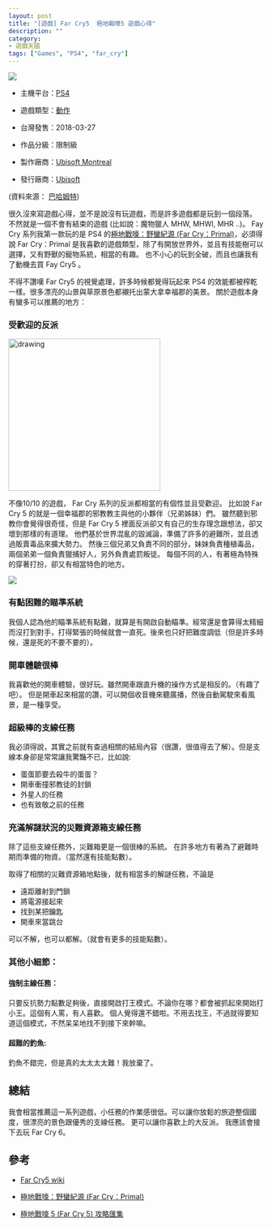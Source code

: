 ```yaml
---
layout: post
title: "[遊戲] Far Cry5  極地戰嚎5 遊戲心得"
description: ""
category: 
- 遊戲天國
tags: ["Games", "PS4", "far_cry"]
---
```




![](https://upload.wikimedia.org/wikipedia/en/0/03/Far_Cry_5_boxshot.jpg)





- 主機平台：[PS4](https://www.gamer.com.tw/ps4)
- 遊戲類型：[動作](https://acg.gamer.com.tw/index.php?t=1&p=PS4&k=動作)
- 台灣發售：2018-03-27
- 作品分級：限制級

- 製作廠商：[Ubisoft Montreal](https://acg.gamer.com.tw/search.php?st=1&kw=Ubisoft+Montreal)
- 發行廠商：[Ubisoft](https://acg.gamer.com.tw/search.php?st=1&kw=Ubisoft)

(資料來源： [巴哈姆特](https://acg.gamer.com.tw/acgDetail.php?s=89042))



很久沒來寫遊戲心得，並不是說沒有玩遊戲，而是許多遊戲都是玩到一個段落。 不然就是一個不會有結束的遊戲 (比如說：魔物獵人 MHW, MHWI, MHR ..)。 Fay Cry 系列我第一款玩的是 PS4 的[極地戰嚎：野蠻紀源 (Far Cry：Primal)](https://acg.gamer.com.tw/acgDetail.php?s=79994)，必須得說 Far Cry：Primal 是我喜歡的遊戲類型，除了有開放世界外，並且有技能樹可以選擇，又有野獸的寵物系統，相當的有趣。 也不小心的玩到全破，而且也讓我有了動機去買 Fay Cry5 。



不得不讚嘆 Far Cry5 的視覺處理，許多時候都覺得玩起來 PS4 的效能都被榨乾一樣。很多漂亮的山景與草原景色都襯托出蒙大拿幸福郡的美景。 關於遊戲本身有蠻多可以推薦的地方：



### 受歡迎的反派

<img src="https://cdn.vox-cdn.com/thumbor/oTEwscuEVl_whNwrJ39DnRul3Vc=/0x0:2850x1602/1200x800/filters:focal(2001x107:2457x563)/cdn.vox-cdn.com/uploads/chorus_image/image/59176309/Screenshot_2017_12_07_11.50.54.0.png" alt="drawing" width="300"/>

不像10/10 的遊戲， Far Cry 系列的反派都相當的有個性並且受歡迎。 比如說 Far Cry 5 的就是一個幸福郡的邪教教主與他的小夥伴（兄弟姊妹）們。 雖然聽到邪教你會覺得很奇怪，但是 Far Cry 5 裡面反派卻又有自己的生存理念跟想法，卻又壞到那樣的有道理。 他們基於世界混亂的毀滅論，準備了許多的避難所，並且透過販賣毒品來擴大勢力。 然後三個兄弟又負責不同的部分，妹妹負責種植毒品，兩個弟弟一個負責獵捕好人，另外負責處罰叛徒。 每個不同的人，有著極為特殊的穿著打扮，卻又有相當特色的地方。



![](https://cdn-products.eneba.com/resized-products/ndceepit98cuj5fbgjrs_350x200_1x-0.jpg)

### 有點困難的瞄準系統

我個人認為他的瞄準系統有點難，就算是有開啟自動瞄準。經常還是會算得太精細而沒打到對手，打得緊張的時候就會一直死。後來也只好把難度調低（但是許多時候，還是死的不要不要的）。

### 開車體驗很棒

我喜歡他的開車體驗，很好玩。雖然開車跟直升機的操作方式是相反的。（有趣了吧）。 但是開車起來相當的讚，可以開個收音機來聽廣播，然後自動駕駛來看風景，是一種享受。

### 超級棒的支線任務

我必須得說，其實之前就有查過相關的結局內容（很讚，很值得去了解）。但是支線本身卻是常常讓我驚豔不已，比如說:

-  蛋蛋節要去殺牛的蛋蛋？
- 開車衝撞邪教徒的封鎖
- 外星人的任務
- 也有致敬之前的任務

### 充滿解謎狀況的災難資源箱支線任務

除了這些支線任務外，災難箱更是一個很棒的系統。 在許多地方有著為了避難時期而準備的物資。（當然還有技能點數）。

取得了相關的災難資源箱地點後，就有相當多的解謎任務，不論是

- 遠距離射到門鎖
- 將電源接起來
- 找到某把鑰匙
- 開車來當跳台

可以不解，也可以都解。（就會有更多的技能點數）。

### 其他小細節：

#### 強制主線任務： 

只要反抗勢力點數足夠後，直接開啟打王模式。不論你在哪？都會被抓起來開始打小王。這個有人罵，有人喜歡。 個人覺得還不錯啦。不用去找王，不過就得要知道這個模式，不然呆呆地找不到接下來幹嘛。

#### 超難的釣魚:

釣魚不錯完，但是真的太太太太難！我放棄了。



## 總結

我會相當推薦這一系列遊戲，小任務的作業感很低。可以讓你放鬆的旅遊整個國度，很漂亮的景色跟優秀的支線任務。 更可以讓你喜歡上的大反派。 我應該會接下去玩 Far Cry 6。

## 參考

- [Far Cry5 wiki](https://en.wikipedia.org/wiki/Far_Cry_5)

- [極地戰嚎：野蠻紀源 (Far Cry：Primal)](https://acg.gamer.com.tw/acgDetail.php?s=79994)

- [極地戰嚎 5 (Far Cry 5) 攻略匯集](https://www.entertainment14.net/blog/post/110949144-%E6%A5%B5%E5%9C%B0%E6%88%B0%E5%9A%8E-5-far-cry-5-%E6%94%BB%E7%95%A5%E5%8C%AF%E9%9B%86) 

